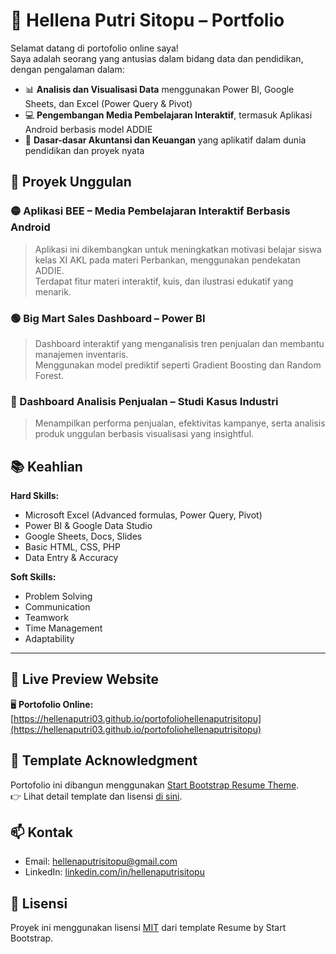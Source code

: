 # 💼 Hellena Putri Sitopu – Portfolio

Selamat datang di portofolio online saya!  
Saya adalah seorang yang antusias dalam bidang data dan pendidikan, dengan pengalaman dalam:

- 📊 **Analisis dan Visualisasi Data** menggunakan Power BI, Google Sheets, dan Excel (Power Query & Pivot)
- 💻 **Pengembangan Media Pembelajaran Interaktif**, termasuk Aplikasi Android berbasis model ADDIE
- 🧮 **Dasar-dasar Akuntansi dan Keuangan** yang aplikatif dalam dunia pendidikan dan proyek nyata

## 🚀 Proyek Unggulan

### 🟡 Aplikasi BEE – Media Pembelajaran Interaktif Berbasis Android
> Aplikasi ini dikembangkan untuk meningkatkan motivasi belajar siswa kelas XI AKL pada materi Perbankan, menggunakan pendekatan ADDIE.  
> Terdapat fitur materi interaktif, kuis, dan ilustrasi edukatif yang menarik.

### 🟢 Big Mart Sales Dashboard – Power BI
> Dashboard interaktif yang menganalisis tren penjualan dan membantu manajemen inventaris.  
> Menggunakan model prediktif seperti Gradient Boosting dan Random Forest.

### 🔵 Dashboard Analisis Penjualan – Studi Kasus Industri
> Menampilkan performa penjualan, efektivitas kampanye, serta analisis produk unggulan berbasis visualisasi yang insightful.

## 📚 Keahlian

**Hard Skills:**
- Microsoft Excel (Advanced formulas, Power Query, Pivot)
- Power BI & Google Data Studio
- Google Sheets, Docs, Slides
- Basic HTML, CSS, PHP
- Data Entry & Accuracy

**Soft Skills:**
- Problem Solving  
- Communication  
- Teamwork  
- Time Management  
- Adaptability

---

## 🔗 Live Preview Website

🖥️ **Portofolio Online:**  
[https://hellenaputri03.github.io/portofoliohellenaputrisitopu](https://hellenaputri03.github.io/portofoliohellenaputrisitopu)


## 📝 Template Acknowledgment

Portofolio ini dibangun menggunakan [Start Bootstrap Resume Theme](https://startbootstrap.com/theme/resume/).  
👉 Lihat detail template dan lisensi [di sini](./TEMPLATE_SOURCE.md).


## 📫 Kontak

- Email: hellenaputrisitopu@gmail.com  
- LinkedIn: [linkedin.com/in/hellenaputrisitopu](www.linkedin.com/in/hellena-putri-sitopu)


## 📌 Lisensi

Proyek ini menggunakan lisensi [MIT](https://github.com/StartBootstrap/startbootstrap-resume/blob/master/LICENSE) dari template Resume by Start Bootstrap.
